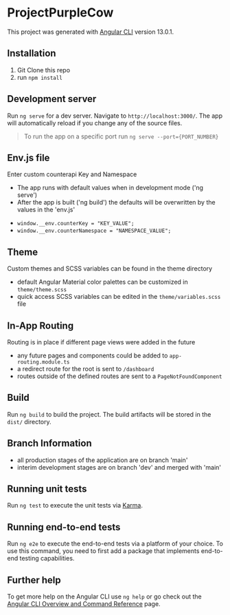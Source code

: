 # ProjectPurpleCow

This project was generated with [Angular CLI](https://github.com/angular/angular-cli) version 13.0.1.

## Installation

1. Git Clone this repo
2. run `npm install`

## Development server

Run `ng serve` for a dev server. Navigate to `http://localhost:3000/`. The app will automatically reload if you change any of the source files.

> To run the app on a specific port run `ng serve --port={PORT_NUMBER}`

## Env.js file

Enter custom counterapi Key and Namespace

- The app runs with default values when in development mode ('ng serve')
- After the app is built ('ng build') the defaults will be overwritten by the values in the 'env.js'

* `window.__env.counterKey = "KEY_VALUE";`
* `window.__env.counterNamespace = "NAMESPACE_VALUE";`

## Theme

Custom themes and SCSS variables can be found in the theme directory

- default Angular Material color palettes can be customized in `theme/theme.scss`
- quick access SCSS variables can be edited in the `theme/variables.scss` file

## In-App Routing

Routing is in place if different page views were added in the future

- any future pages and components could be added to `app-routing.module.ts`
- a redirect route for the root is sent to `/dashboard`
- routes outside of the defined routes are sent to a `PageNotFoundComponent`

## Build

Run `ng build` to build the project. The build artifacts will be stored in the `dist/` directory.

## Branch Information

- all production stages of the application are on branch 'main'
- interim development stages are on branch 'dev' and merged with 'main'

## Running unit tests

Run `ng test` to execute the unit tests via [Karma](https://karma-runner.github.io).

## Running end-to-end tests

Run `ng e2e` to execute the end-to-end tests via a platform of your choice. To use this command, you need to first add a package that implements end-to-end testing capabilities.

## Further help

To get more help on the Angular CLI use `ng help` or go check out the [Angular CLI Overview and Command Reference](https://angular.io/cli) page.
